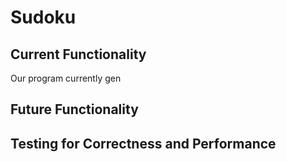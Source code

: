 # Sudoku

## Current Functionality

Our program currently gen

## Future Functionality

## Testing for Correctness and Performance
